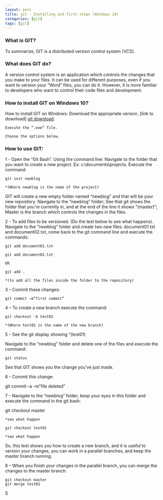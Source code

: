 ```yaml
---
layout: post
title: git - Installing and first steps (Windows 10)
categories: [git]
tags: [git]
---
```


### What is GIT?

To summarize, GIT is a distributed version control system (VCS).

### What does GIT do?

A version control system is an application which controls the changes that you make to your files. It can be used for different purposes, even if you want to version your “Word” files, you can do it. However, it is more familiar to developers who want to control their code files and development.

### How to install GIT on Windows 10?

How to install GIT on Windows: Download the appropriate version, [link to download] [git download].

    Execute the “.exe” file.

    Choose the options below.


### How to use GIT:

1 - Open the “Git Bash”. Using the command line: Navigate to the folder that you want to create a new project. Ex: c:\documents\projects. Execute the command:

    git init newblog
  
    *(Where newblog is the name of the project)

GIT will create a new empty folder named “newblog” and that will be your new repository.
Navigate to the “newblog” folder; See that git shows the folder that you're currently in, and at the end of the line it shows “(master)”;  Master is the branch which controls the changes in the files.

2 -  To add files to be versioned. (Do the test below to see what happens). Navigate to the “newblog” folder and create two new files: document01.txt and document02.txt, come back to the git command line and execute the commands:

    git add document01.txt

    git add document02.txt

    OR

    git add .

    *(to add all the files inside the folder to the repository)

3 – Commit these changes:

    git commit –m”first commit”

4 – To create a new branch execute the command:

    git checkout -b test01

    *(Where test01 is the name of the new branch)

5 – See the git display showing “(test01)

Navigate to the “newblog” folder and delete one of the files and execute the command:

    git status

See that GIT shows you the change you've just made.

6 -  Commit this change:

  git commit –a –m”file deleted”

7 – Navigate to the “newblog” folder, keep your eyes in this folder and execute the command in the git bash:

  git checkout master

    *see what happen

    git checkout test01

    *see what happen

So, this test shows you how to create a new branch, and it is useful to version your changes, you can work in a parallel branches, and keep the master branch running.

8 – When you finish your changes in the parallel branch, you can merge the changes to the master branch:

    git checkout master
    git merge test01



[git download]: https://git-scm.com/downloads
S